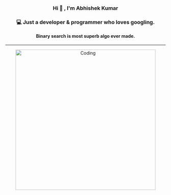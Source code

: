 <h3 align="center">Hi 👋 , I'm Abhishek Kumar</h3>
<h3 align="center">💻️ Just a developer & programmer who loves googling.</h3>
<h4 align="center">Binary search is most superb algo ever made.</h5>
<hr>
<p align="center">
  <img align="center" alt="Coding" width="440" src="https://cdn.dribbble.com/users/2646423/screenshots/5507196/computer.gif">
</p>
